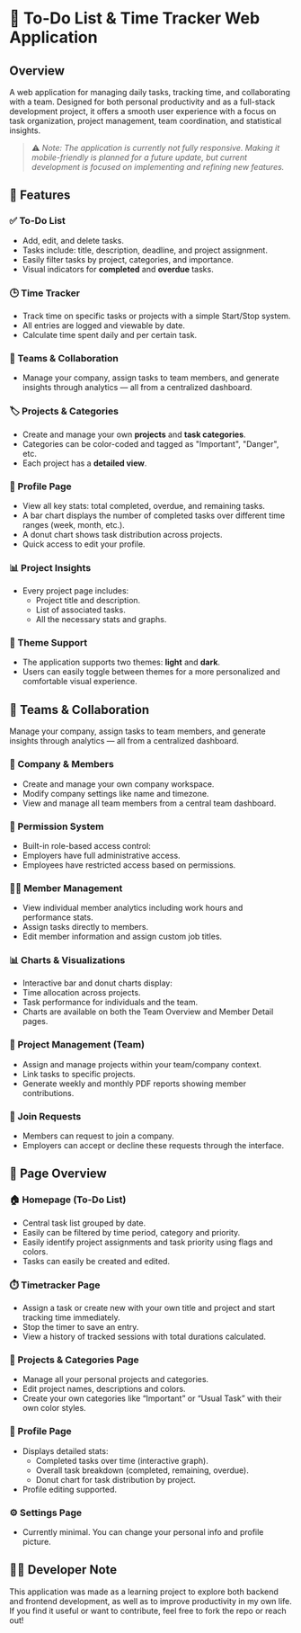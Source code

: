 
# 📝 To-Do List & Time Tracker Web Application

## Overview
A web application for managing daily tasks, tracking time, and collaborating with a team. Designed for both personal productivity and as a full-stack development project, it offers a smooth user experience with a focus on task organization, project management, team coordination, and statistical insights.

> ⚠️ *Note: The application is currently not fully responsive. Making it mobile-friendly is planned for a future update, but current development is focused on implementing and refining new features.*

## 🚀 Features

### ✅ To-Do List
- Add, edit, and delete tasks.
- Tasks include: title, description, deadline, and project assignment.
- Easily filter tasks by project, categories, and importance.
- Visual indicators for **completed** and **overdue** tasks.

### 🕒 Time Tracker
- Track time on specific tasks or projects with a simple Start/Stop system.
- All entries are logged and viewable by date.
- Calculate time spent daily and per certain task.

### 🤝 Teams & Collaboration
- Manage your company, assign tasks to team members, and generate insights through analytics — all from a centralized dashboard.

### 🏷️ Projects & Categories
- Create and manage your own **projects** and **task categories**.
- Categories can be color-coded and tagged as "Important", "Danger", etc.
- Each project has a **detailed view**.

### 👤 Profile Page
- View all key stats: total completed, overdue, and remaining tasks.
- A bar chart displays the number of completed tasks over different time ranges (week, month, etc.).
- A donut chart shows task distribution across projects.
- Quick access to edit your profile.

### 📊 Project Insights
- Every project page includes:
  - Project title and description.
  - List of associated tasks.
  - All the necessary stats and graphs.

### 🎨 Theme Support
- The application supports two themes: **light** and **dark**.
- Users can easily toggle between themes for a more personalized and comfortable visual experience.

## 🤝 Teams & Collaboration
Manage your company, assign tasks to team members, and generate insights through analytics — all from a centralized dashboard.

### 🏢 Company & Members
- Create and manage your own company workspace.
- Modify company settings like name and timezone.
- View and manage all team members from a central team dashboard.

### 🔐 Permission System
- Built-in role-based access control:
- Employers have full administrative access.
- Employees have restricted access based on permissions.

### 🙍‍♂️ Member Management
- View individual member analytics including work hours and performance stats.
- Assign tasks directly to members.
- Edit member information and assign custom job titles.

### 📊 Charts & Visualizations
- Interactive bar and donut charts display:
- Time allocation across projects.
- Task performance for individuals and the team.
- Charts are available on both the Team Overview and Member Detail pages.

### 📁 Project Management (Team)
- Assign and manage projects within your team/company context.
- Link tasks to specific projects.
- Generate weekly and monthly PDF reports showing member contributions.

### 🔗 Join Requests
- Members can request to join a company.
- Employers can accept or decline these requests through the interface.

## 📄 Page Overview

### 🏠 Homepage (To-Do List)
- Central task list grouped by date.
- Easily can be filtered by time period, category and priority.
- Easily identify project assignments and task priority using flags and colors.
- Tasks can easily be created and edited.

### ⏱️ Timetracker Page
- Assign a task or create new with your own title and project and start tracking time immediately.
- Stop the timer to save an entry.
- View a history of tracked sessions with total durations calculated.

### 📁 Projects & Categories Page
- Manage all your personal projects and categories.
- Edit project names, descriptions and colors.
- Create your own categories like “Important” or “Usual Task” with their own color styles.

### 👤 Profile Page
- Displays detailed stats:
  - Completed tasks over time (interactive graph).
  - Overall task breakdown (completed, remaining, overdue).
  - Donut chart for task distribution by project.
- Profile editing supported.

### ⚙️ Settings Page
- Currently minimal. You can change your personal info and profile picture.

## 🧑‍💻 Developer Note
This application was made as a learning project to explore both backend and frontend development, as well as to improve productivity in my own life. If you find it useful or want to contribute, feel free to fork the repo or reach out!
